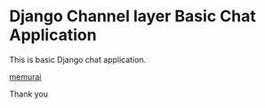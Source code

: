 # Django Channel layer Basic Chat Application

This is basic Django chat application.

[memurai](https://www.memurai.com/)

Thank you
